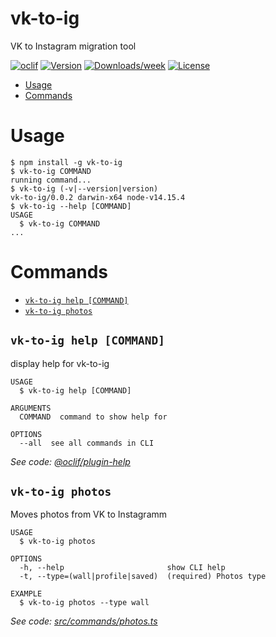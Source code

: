 vk-to-ig
========

VK to Instagram migration tool

[![oclif](https://img.shields.io/badge/cli-oclif-brightgreen.svg)](https://oclif.io)
[![Version](https://img.shields.io/npm/v/vk-to-ig.svg)](https://npmjs.org/package/vk-to-ig)
[![Downloads/week](https://img.shields.io/npm/dw/vk-to-ig.svg)](https://npmjs.org/package/vk-to-ig)
[![License](https://img.shields.io/npm/l/vk-to-ig.svg)](https://github.com/DavyJohnes/vk-to-ig/blob/master/package.json)

<!-- toc -->
* [Usage](#usage)
* [Commands](#commands)
<!-- tocstop -->
# Usage
<!-- usage -->
```sh-session
$ npm install -g vk-to-ig
$ vk-to-ig COMMAND
running command...
$ vk-to-ig (-v|--version|version)
vk-to-ig/0.0.2 darwin-x64 node-v14.15.4
$ vk-to-ig --help [COMMAND]
USAGE
  $ vk-to-ig COMMAND
...
```
<!-- usagestop -->
# Commands
<!-- commands -->
* [`vk-to-ig help [COMMAND]`](#vk-to-ig-help-command)
* [`vk-to-ig photos`](#vk-to-ig-photos)

## `vk-to-ig help [COMMAND]`

display help for vk-to-ig

```
USAGE
  $ vk-to-ig help [COMMAND]

ARGUMENTS
  COMMAND  command to show help for

OPTIONS
  --all  see all commands in CLI
```

_See code: [@oclif/plugin-help](https://github.com/oclif/plugin-help/blob/v3.2.2/src/commands/help.ts)_

## `vk-to-ig photos`

Moves photos from VK to Instagramm

```
USAGE
  $ vk-to-ig photos

OPTIONS
  -h, --help                       show CLI help
  -t, --type=(wall|profile|saved)  (required) Photos type

EXAMPLE
  $ vk-to-ig photos --type wall
```

_See code: [src/commands/photos.ts](https://github.com/DavyJohnes/vk-to-ig/blob/v0.0.2/src/commands/photos.ts)_
<!-- commandsstop -->
